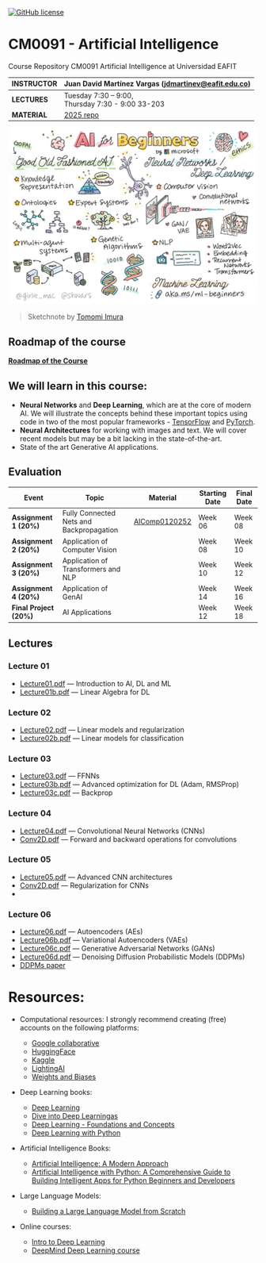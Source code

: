 [![GitHub license](https://img.shields.io/github/license/microsoft/AI-For-Beginners.svg)](https://github.com/microsoft/AI-For-Beginners/blob/main/LICENSE)
# CM0091 - Artificial Intelligence

Course Repository CM0091 Artificial Intelligence at Universidad EAFIT

| **INSTRUCTOR** | Juan David Martínez Vargas (jdmartinev@eafit.edu.co)   |
| -------------- | -------------------------------- |
| **LECTURES**   | Tuesday 7:30 – 9:00, <br> Thursday 7:30 - 9:00 33-203|
| **MATERIAL**   | [2025 repo](https://github.com/jdmartinev/ArtificialIntelligenceIM/)  

![Summary of Introduction of AI content in a doodle](AI.jpg)
> Sketchnote by [Tomomi Imura](https://twitter.com/girlie_mac)

## Roadmap of the course

**[Roadmap of the Course](/Lecture01/Roadmap.md)**


## We will learn in this course:

* **Neural Networks** and **Deep Learning**, which are at the core of modern AI. We will illustrate the concepts behind these important topics using code in two of the most popular frameworks - [TensorFlow](http://Tensorflow.org) and [PyTorch](http://pytorch.org).
* **Neural Architectures** for working with images and text. We will cover recent models but may be a bit lacking in the state-of-the-art.
* State of the art Generative AI applications.


## Evaluation
| **Event**              | **Topic**                                  | **Material** | **Starting Date** | **Final Date** |
|------------------------|-------------------------------------------|-------------|------------------|--------------|
| **Assignment 1 (20%)** | Fully Connected Nets and Backpropagation  |[AIComp0120252](huggingface.co/spaces/MLEAFIT/AIComp0120252)             |     Week 06             |     Week 08          |
| **Assignment 2 (20%)** | Application of Computer Vision            |             |     Week 08             |     Week 10          |
| **Assignment 3 (20%)** | Application of Transformers and NLP       |             |     Week 10             |     Week 12          |
| **Assignment 4 (20%)** | Application of GenAI                      |             |     Week 14             |     Week 16          |
| **Final Project (20%)** | AI Applications                          |             |     Week 12             |     Week 18          |

## Lectures

### Lecture 01
- [Lecture01.pdf](Lecture01/Lecture01.pdf) — Introduction to AI, DL and ML
- [Lecture01b.pdf](Lecture01/Lecture01b.pdf) — Linear Algebra for DL

### Lecture 02
- [Lecture02.pdf](Lecture02/Lecture02.pdf) — Linear models and regularization
- [Lecture02b.pdf](Lecture02/Lecture02b.pdf) — Linear models for classification

### Lecture 03
- [Lecture03.pdf](Lecture03/Lecture03.pdf) — FFNNs
- [Lecture03b.pdf](Lecture03/Lecture03b.pdf) — Advanced optimization for DL (Adam, RMSProp)
- [Lecture03c.pdf](Lecture03/Lecture03c.pdf) — Backprop

### Lecture 04
- [Lecture04.pdf](Lecture04/Lecture04.pdf) — Convolutional Neural Networks (CNNs)
- [Conv2D.pdf](Lecture04/Conv2D.pdf) — Forward and backward operations for convolutions

### Lecture 05
- [Lecture05.pdf](Lecture05/Lecture05.pdf) — Advanced CNN architectures
- [Conv2D.pdf](Lecture05/BatchNorm.pdf) — Regularization for CNNs
- 
### Lecture 06
- [Lecture06.pdf](Lecture06/Lecture06.pdf) — Autoencoders (AEs)
- [Lecture06b.pdf](Lecture06/VAE.pdf) — Variational Autoencoders (VAEs)
- [Lecture06c.pdf](Lecture06/Lecture06c.pdf) — Generative Adversarial Networks (GANs)
- [Lecture06d.pdf](Lecture06/DDPM.pdf) — Denoising Diffusion Probabilistic Models (DDPMs)
- [DDPMs paper](https://arxiv.org/pdf/2006.11239)

# Resources:
* Computational resources: I strongly recommend creating (free) accounts on the following platforms:
  - [Google collaborative](https://colab.research.google.com/)
  - [HuggingFace](https://huggingface.co/)
  - [Kaggle](https://www.kaggle.com/)
  - [LightingAI](https://lightning.ai/)
  - [Weights and Biases](https://wandb.ai/site)
  
* Deep Learning books:
  - [Deep Learning](https://www.deeplearningbook.org/)
  - [Dive into Deep Learningas](https://d2l.ai/)
  - [Deep Learning - Foundations and Concepts](https://www.bishopbook.com/)
  - [Deep Learning with Python](https://github.com/fchollet/deep-learning-with-python-notebooks)

* Artificial Intelligence Books:
  - [Artificial Intelligence: A Modern Approach](https://aima.cs.berkeley.edu/)
  - [Artificial Intelligence with Python: A Comprehensive Guide to Building Intelligent Apps for Python Beginners and Developers](https://www.amazon.com/Artificial-Intelligence-Python-Comprehensive-Intelligent/dp/178646439X)

* Large Language Models:
  - [Building a Large Language Model from Scratch](https://www.manning.com/books/build-a-large-language-model-from-scratch)
 
* Online courses:
  - [Intro to Deep Learning](http://introtodeeplearning.com/)
  - [DeepMind Deep Learning course](https://www.youtube.com/watch?v=7R52wiUgxZI)
 
                                                  


  



